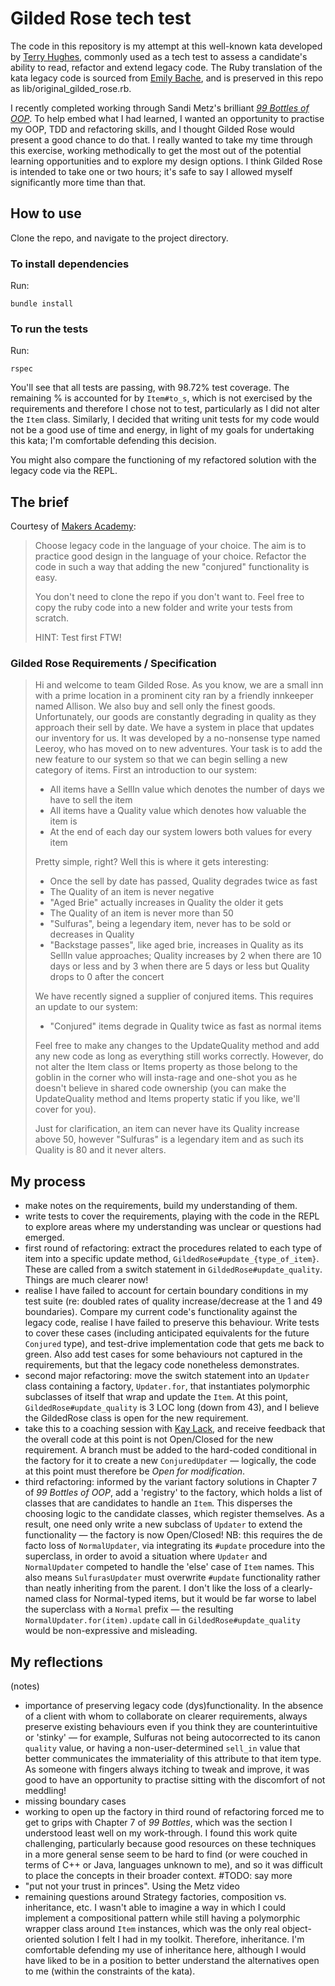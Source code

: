 # Gilded Rose tech test

The code in this repository is my attempt at this well-known kata developed by [Terry Hughes](http://iamnotmyself.com/2011/02/13/refactor-this-the-gilded-rose-kata/), commonly used as a tech test to assess a candidate's ability to read, refactor and extend legacy code. The Ruby translation of the kata legacy code is sourced from [Emily Bache](https://github.com/emilybache/GildedRose-Refactoring-Kata/), and is preserved in this repo as lib/original_gilded_rose.rb.

I recently completed working through Sandi Metz's brilliant [_99 Bottles of OOP_](https://sandimetz.com/99bottles). To help embed what I had learned, I wanted an opportunity to practise my OOP, TDD and refactoring skills, and I thought Gilded Rose would present a good chance to do that. I really wanted to take my time through this exercise, working methodically to get the most out of the potential learning opportunities and to explore my design options. I think Gilded Rose is intended to take one or two hours; it's safe to say I allowed myself significantly more time than that.

## How to use

Clone the repo, and navigate to the project directory.

### To install dependencies

Run:

```shell
bundle install
```

### To run the tests

Run:

```shell
rspec
```

You'll see that all tests are passing, with 98.72% test coverage. The remaining % is accounted for by `Item#to_s`, which is not exercised by the requirements and therefore I chose not to test, particularly as I did not alter the `Item` class. Similarly, I decided that writing unit tests for my code would not be a good use of time and energy, in light of my goals for undertaking this kata; I'm comfortable defending this decision.

You might also compare the functioning of my refactored solution with the legacy code via the REPL.

## The brief

Courtesy of [Makers Academy](https://github.com/makersacademy/course/blob/main/individual_challenges/gilded_rose.md):

> Choose legacy code in the language of your choice. The aim is to practice good design in the language of your choice. Refactor the code in such a way that adding the new "conjured" functionality is easy.
>
> You don't need to clone the repo if you don't want to. Feel free to copy the ruby code into a new folder and write your tests from scratch.
>
> HINT: Test first FTW!

### Gilded Rose Requirements / Specification

>Hi and welcome to team Gilded Rose. As you know, we are a small inn with a prime location in a
prominent city ran by a friendly innkeeper named Allison. We also buy and sell only the finest goods.
Unfortunately, our goods are constantly degrading in quality as they approach their sell by date. We
have a system in place that updates our inventory for us. It was developed by a no-nonsense type named
Leeroy, who has moved on to new adventures. Your task is to add the new feature to our system so that
we can begin selling a new category of items. First an introduction to our system:
>
>- All items have a SellIn value which denotes the number of days we have to sell the item
>- All items have a Quality value which denotes how valuable the item is
>- At the end of each day our system lowers both values for every item
>
>Pretty simple, right? Well this is where it gets interesting:
>
>- Once the sell by date has passed, Quality degrades twice as fast
>- The Quality of an item is never negative
>- "Aged Brie" actually increases in Quality the older it gets
>- The Quality of an item is never more than 50
>- "Sulfuras", being a legendary item, never has to be sold or decreases in Quality
>- "Backstage passes", like aged brie, increases in Quality as its SellIn value approaches; Quality increases by 2 when there are 10 days or less and by 3 when there are 5 days or less but Quality drops to 0 after the concert
>
>We have recently signed a supplier of conjured items. This requires an update to our system:
>
>- "Conjured" items degrade in Quality twice as fast as normal items
>
>Feel free to make any changes to the UpdateQuality method and add any new code as long as everything
still works correctly. However, do not alter the Item class or Items property as those belong to the
goblin in the corner who will insta-rage and one-shot you as he doesn't believe in shared code
ownership (you can make the UpdateQuality method and Items property static if you like, we'll cover
for you).
>
>Just for clarification, an item can never have its Quality increase above 50, however "Sulfuras" is a
legendary item and as such its Quality is 80 and it never alters.

## My process

- make notes on the requirements, build my understanding of them.
- write tests to cover the requirements, playing with the code in the REPL to explore areas where my understanding was unclear or questions had emerged.
- first round of refactoring: extract the procedures related to each type of item into a specific update method, `GildedRose#update_{type_of_item}`. These are called from a switch statement in `GildedRose#update_quality`. Things are much clearer now!
- realise I have failed to account for certain boundary conditions in my test suite (re: doubled rates of quality increase/decrease at the 1 and 49 boundaries). Compare my current code's functionality against the legacy code, realise I have failed to preserve this behaviour. Write tests to cover these cases (including anticipated equivalents for the future `Conjured` type), and test-drive implementation code that gets me back to green. Also add test cases for some behaviours not captured in the requirements, but that the legacy code nonetheless demonstrates.
- second major refactoring: move the switch statement into an `Updater` class containing a factory, `Updater.for`, that instantiates polymorphic subclasses of itself that wrap and update the `Item`. At this point, `GildedRose#update_quality` is 3 LOC long (down from 43), and I believe the GildedRose class is open for the new requirement.
- take this to a coaching session with [Kay Lack](https://github.com/neoeno), and receive feedback that the overall code at this point is not Open/Closed for the new requirement. A branch must be added to the hard-coded conditional in the factory for it to create a new `ConjuredUpdater` — logically, the code at this point must therefore be _Open for modification_.
- third refactoring: informed by the variant factory solutions in Chapter 7 of _99 Bottles of OOP_, add a 'registry' to the factory, which holds a list of classes that are candidates to handle an `Item`. This disperses the choosing logic to the candidate classes, which register themselves. As a result, one need only write a new subclass of `Updater` to extend the functionality — the factory is now Open/Closed!
NB: this requires the de facto loss of `NormalUpdater`, via integrating its `#update` procedure into the superclass, in order to avoid a situation where `Updater` and `NormalUpdater` competed to handle the 'else' case of `Item` names. This also means `SulfurasUpdater` must overwrite `#update` functionality rather than neatly inheriting from the parent. I don't like the loss of a clearly-named class for Normal-typed items, but it would be far worse to label the superclass with a `Normal` prefix — the resulting `NormalUpdater.for(item).update` call in `GildedRose#update_quality` would be non-expressive and misleading.

## My reflections

(notes)

- importance of preserving legacy code (dys)functionality. In the absence of a client with whom to collaborate on clearer requirements, always preserve existing behaviours even if you think they are counterintuitive or 'stinky' — for example, Sulfuras not being autocorrected to its canon `quality` value, or having a non-user-determined `sell_in` value that better communicates the immateriality of this attribute to that item type. As someone with fingers always itching to tweak and improve, it was good to have an opportunity to practise sitting with the discomfort of not meddling!
- missing boundary cases
- working to open up the factory in third round of refactoring forced me to get to grips with Chapter 7 of _99 Bottles_, which was the section I understood least well on my work-through. I found this work quite challenging, particularly because good resources on these techniques in a more general sense seem to be hard to find (or were couched in terms of C++ or Java, languages unknown to me), and so it was difficult to place the concepts in their broader context. #TODO: say more
- "put not your trust in princes". Using the Metz video
- remaining questions around Strategy factories, composition vs. inheritance, etc. I wasn't able to imagine a way in which I could implement a compositional pattern while still having a polymorphic wrapper class around `Item` instances, which was the only real object-oriented solution I felt I had in my toolkit. Therefore, inheritance. I'm comfortable defending my use of inheritance here, although I would have liked to be in a position to better understand the alternatives open to me (within the constraints of the kata).
